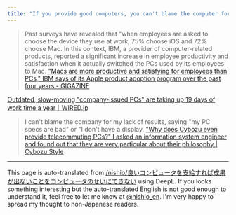 ```yaml
---
title: "If you provide good computers, you can't blame the computer for lack of results."
---
```



> Past surveys have revealed that "when employees are asked to choose the device they use at work, 75% choose iOS and 72% choose Mac. In this context, IBM, a provider of computer-related products, reported a significant increase in employee productivity and satisfaction when it actually switched the PCs used by its employees to Mac.
["Macs are more productive and satisfying for employees than PCs," IBM says of its Apple product adoption program over the past four years - GIGAZINE](https://gigazine.net/news/20191114-ibm-mac-productivity/)

[Outdated, slow-moving "company-issued PCs" are taking up 19 days of work time a year｜WIRED.jp](https://wired.jp/2017/03/23/productivity-old-computer/)

>  I can't blame the company for my lack of results, saying "my PC specs are bad" or "I don't have a display.
["Why does Cybozu even provide telecommuting PCs?" I asked an information system engineer and found out that they are very particular about their philosophy | Cybozu Style](https://cybozushiki.cybozu.co.jp/articles/m005341.html)

---
This page is auto-translated from [/nishio/良いコンピュータを支給すれば成果が出ないことをコンピュータのせいにできない](https://scrapbox.io/nishio/良いコンピュータを支給すれば成果が出ないことをコンピュータのせいにできない) using DeepL. If you looks something interesting but the auto-translated English is not good enough to understand it, feel free to let me know at [@nishio_en](https://twitter.com/nishio_en). I'm very happy to spread my thought to non-Japanese readers.